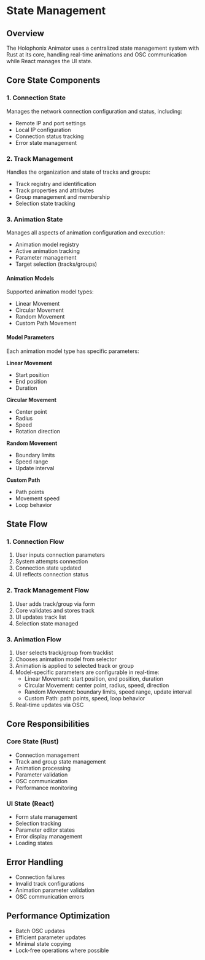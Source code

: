 # State Management

## Overview
The Holophonix Animator uses a centralized state management system with Rust at its core, handling real-time animations and OSC communication while React manages the UI state.

## Core State Components

### 1. Connection State
Manages the network connection configuration and status, including:
- Remote IP and port settings
- Local IP configuration
- Connection status tracking
- Error state management

### 2. Track Management
Handles the organization and state of tracks and groups:
- Track registry and identification
- Track properties and attributes
- Group management and membership
- Selection state tracking

### 3. Animation State
Manages all aspects of animation configuration and execution:
- Animation model registry
- Active animation tracking
- Parameter management
- Target selection (tracks/groups)

#### Animation Models
Supported animation model types:
- Linear Movement
- Circular Movement
- Random Movement
- Custom Path Movement

#### Model Parameters
Each animation model type has specific parameters:

**Linear Movement**
- Start position
- End position
- Duration

**Circular Movement**
- Center point
- Radius
- Speed
- Rotation direction

**Random Movement**
- Boundary limits
- Speed range
- Update interval

**Custom Path**
- Path points
- Movement speed
- Loop behavior

## State Flow

### 1. Connection Flow
1. User inputs connection parameters
2. System attempts connection
3. Connection state updated
4. UI reflects connection status

### 2. Track Management Flow
1. User adds track/group via form
2. Core validates and stores track
3. UI updates track list
4. Selection state managed

### 3. Animation Flow
1. User selects track/group from tracklist
2. Chooses animation model from selector
3. Animation is applied to selected track or group
4. Model-specific parameters are configurable in real-time:
   - Linear Movement: start position, end position, duration
   - Circular Movement: center point, radius, speed, direction
   - Random Movement: boundary limits, speed range, update interval
   - Custom Path: path points, speed, loop behavior
5. Real-time updates via OSC

## Core Responsibilities

### Core State (Rust)
- Connection management
- Track and group state management
- Animation processing
- Parameter validation
- OSC communication
- Performance monitoring

### UI State (React)
- Form state management
- Selection tracking
- Parameter editor states
- Error display management
- Loading states

## Error Handling
- Connection failures
- Invalid track configurations
- Animation parameter validation
- OSC communication errors

## Performance Optimization
- Batch OSC updates
- Efficient parameter updates
- Minimal state copying
- Lock-free operations where possible
